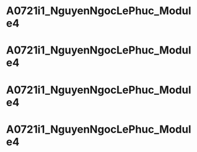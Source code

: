 # A0721i1_NguyenNgocLePhuc_Module4
# A0721i1_NguyenNgocLePhuc_Module4
# A0721i1_NguyenNgocLePhuc_Module4
# A0721i1_NguyenNgocLePhuc_Module4
